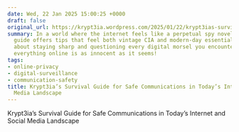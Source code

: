 ```yaml
---
date: Wed, 22 Jan 2025 15:00:25 +0000
draft: false
original_url: https://krypt3ia.wordpress.com/2025/01/22/krypt3ias-survival-guide-for-safe-communications-in-todays-internet-and-social-media-landscape/
summary: In a world where the internet feels like a perpetual spy novel, Krypt3ia's
  guide offers tips that feel both vintage CIA and modern-day essential. It's all
  about staying sharp and questioning every digital morsel you encounter—because not
  everything online is as innocent as it seems!
tags:
- online-privacy
- digital-surveillance
- communication-safety
title: Krypt3ia’s Survival Guide for Safe Communications in Today’s Internet and Social
  Media Landscape
---
```


Krypt3ia’s Survival Guide for Safe Communications in Today’s Internet and Social Media Landscape